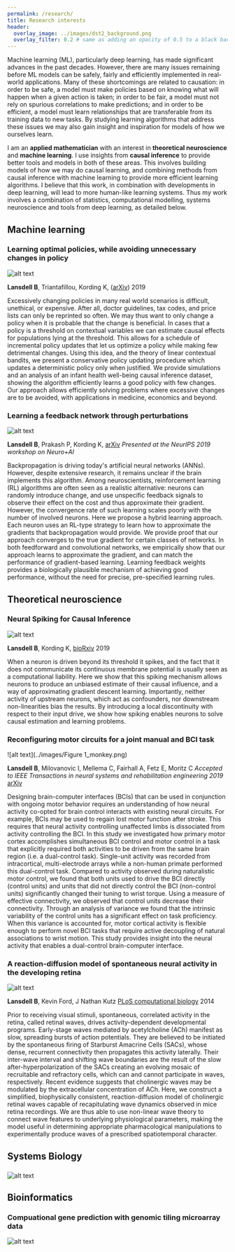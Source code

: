 ```yaml
---
permalink: /research/
title: Research interests
header:
  overlay_image: ../images/dst2_background.png
  overlay_filter: 0.2 # same as adding an opacity of 0.5 to a black background
---
```


Machine learning (ML), particularly deep learning, has made significant advances in the past decades. However, there are many issues remaining before ML models can be safely, fairly and efficiently implemented in real-world applications. Many of these shortcomings are related to causation: in order to be safe, a model must make policies based on knowing what will happen when a given action is taken; in order to be fair, a model must not rely on spurious correlations to make predictions; and in order to be efficient, a model must learn relationships that are transferable from its training data to new tasks. By studying learning algorithms that address these issues we may also gain insight and inspiration for models of how we ourselves learn.

I am an **applied mathematician** with an interest in **theoretical neuroscience** and **machine learning**. I use insights from **causal inference** to provide better tools and models in both of these areas. This involves building models of how we may do causal learning, and combining methods from causal inference with machine learning to provide more efficient learning algorithms. I believe that this work, in combination with developments in deep learning, will lead to more human-like learning systems. Thus my work involves a combination of statistics, computational modelling, systems neuroscience and tools from deep learning, as detailed below.

## Machine learning

### Learning optimal policies, while avoiding unnecessary changes in policy

![alt text](../images/theorem3.png)

**Lansdell B**, Triantafillou, Kording K, ([arXiv](https://arxiv.org/abs/1905.13121)) 2019

Excessively changing policies in many real world scenarios is difficult, unethical, or expensive. After all, doctor guidelines, tax codes, and price lists can only be reprinted so often. We may thus want to only change a policy when it is probable that the change is beneficial. In cases that a policy is a threshold on contextual variables we can estimate causal effects for populations lying at the threshold. This allows for a schedule of incremental policy updates that let us optimize a policy while making few detrimental changes. Using this idea, and the theory of linear contextual bandits, we present a conservative policy updating procedure which updates a deterministic policy only when justified. We provide simulations and an analysis of an infant health well-being causal inference dataset, showing the algorithm efficiently learns a good policy with few changes. Our approach allows efficiently solving problems where excessive changes are to be avoided, with applications in medicine, economics and beyond.

### Learning a feedback network through perturbations

![alt text](../images/fig1_schematic.png)

**Lansdell B**, Prakash P, Kording K, [arXiv](https://arxiv.org/abs/1906.00889) *Presented at the NeurIPS 2019 workshop on Neuro+AI*

Backpropagation is driving today's artificial neural networks (ANNs). However, despite extensive research, it remains unclear if the brain implements this algorithm. Among neuroscientists, reinforcement learning (RL) algorithms are often seen as a realistic alternative: neurons can randomly introduce change, and use unspecific feedback signals to observe their effect on the cost and thus approximate their gradient. However, the convergence rate of such learning scales poorly with the number of involved neurons. Here we propose a hybrid learning approach. Each neuron uses an RL-type strategy to learn how to approximate the gradients that backpropagation would provide. We provide proof that our approach converges to the true gradient for certain classes of networks. In both feedforward and convolutional networks, we empirically show that our approach learns to approximate the gradient, and can match the performance of gradient-based learning. Learning feedback weights provides a biologically plausible mechanism of achieving good performance, without the need for precise, pre-specified learning rules. 

## Theoretical neuroscience

### Neural Spiking for Causal Inference

![alt text](../images/fig1_schematic.png)

**Lansdell B**, Kording K, [bioRxiv](https://www.biorxiv.org/content/biorxiv/early/2019/10/15/253351.full.pdf) 2019

When a neuron is driven beyond its threshold it spikes, and the fact that it does not communicate its continuous membrane potential is usually seen as a computational liability. Here we show that this spiking mechanism allows neurons to produce an unbiased estimate of their causal influence, and a way of approximating gradient descent learning. Importantly, neither activity of upstream neurons, which act as confounders, nor downstream non-linearities bias the results. By introducing a local discontinuity with respect to their input drive, we show how spiking enables neurons to solve causal estimation and learning problems.

### Reconfiguring motor circuits for a joint manual and BCI task

![alt text](../images/Figure 1_monkey.png)

**Lansdell B**, Milovanovic I, Mellema C, Fairhall A, Fetz E, Moritz C *Accepted to IEEE Transactions in neural systems and rehabilitation engineering 2019* [arXiv](https://arxiv.org/abs/1702.07368)

Designing brain-computer interfaces (BCIs) that can be used in conjunction with ongoing motor behavior requires an understanding of how neural activity co-opted for brain control interacts with existing neural circuits. For example, BCIs may be used to regain lost motor function after stroke. This requires that neural activity controlling unaffected limbs is dissociated from activity controlling the BCI. In this study we investigated how primary motor cortex accomplishes simultaneous BCI control and motor control in a task that explicitly required both activities to be driven from the same brain region (i.e. a dual-control task). Single-unit activity was recorded from intracortical, multi-electrode arrays while a non-human primate performed this dual-control task. Compared to activity observed during naturalistic motor control, we found that both units used to drive the BCI directly (control units) and units that did not directly control the BCI (non-control units) significantly changed their tuning to wrist torque. Using a measure of effective connectivity, we observed that control units decrease their connectivity. Through an analysis of variance we found that the intrinsic variability of the control units has a significant effect on task proficiency. When this variance is accounted for, motor cortical activity is flexible enough to perform novel BCI tasks that require active decoupling of natural associations to wrist motion. This study provides insight into the neural activity that enables a dual-control brain-computer interface. 

### A reaction-diffusion model of spontaneous neural activity in the developing retina

![alt text](../images/retinalwaves2.png)

**Lansdell B**, Kevin Ford, J Nathan Kutz
[PLoS computational biology](https://journals.plos.org/ploscompbiol/article?id=10.1371/journal.pcbi.1003953) 2014

Prior to receiving visual stimuli, spontaneous, correlated activity in the retina, called retinal waves, drives activity-dependent developmental programs. Early-stage waves mediated by acetylcholine (ACh) manifest as slow, spreading bursts of action potentials. They are believed to be initiated by the spontaneous firing of Starburst Amacrine Cells (SACs), whose dense, recurrent connectivity then propagates this activity laterally. Their inter-wave interval and shifting wave boundaries are the result of the slow after-hyperpolarization of the SACs creating an evolving mosaic of recruitable and refractory cells, which can and cannot participate in waves, respectively. Recent evidence suggests that cholinergic waves may be modulated by the extracellular concentration of ACh. Here, we construct a simplified, biophysically consistent, reaction-diffusion model of cholinergic retinal waves capable of recapitulating wave dynamics observed in mice retina recordings. We are thus able to use non-linear wave theory to connect wave features to underlying physiological parameters, making the model useful in determining appropriate pharmacological manipulations to experimentally produce waves of a prescribed spatiotemporal character.

## Systems Biology

### 

![alt text](../images/fig1_schematic.png)

## Bioinformatics

### Compuational gene prediction with genomic tiling microarray data

![alt text](../images/tilegene-1024x438.png)
